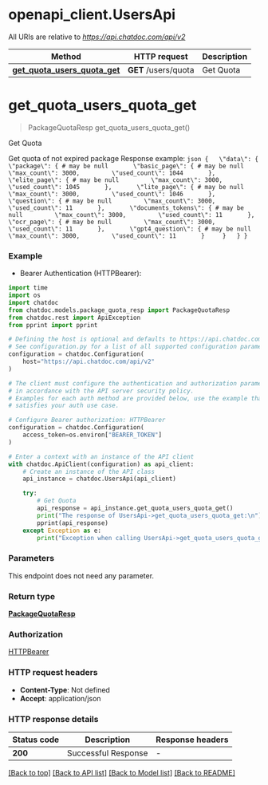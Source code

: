 # openapi_client.UsersApi

All URIs are relative to *https://api.chatdoc.com/api/v2*

Method | HTTP request | Description
------------- | ------------- | -------------
[**get_quota_users_quota_get**](UsersApi.md#get_quota_users_quota_get) | **GET** /users/quota | Get Quota


# **get_quota_users_quota_get**
> PackageQuotaResp get_quota_users_quota_get()

Get Quota

Get quota of not expired package  Response example: ```json {   \"data\": {     \"package\": { # may be null       \"basic_page\": { # may be null         \"max_count\": 3000,         \"used_count\": 1044       },       \"elite_page\": { # may be null         \"max_count\": 3000,         \"used_count\": 1045       },       \"lite_page\": { # may be null         \"max_count\": 3000,         \"used_count\": 1046       },       \"question\": { # may be null         \"max_count\": 3000,         \"used_count\": 11       },       \"documents_tokens\": { # may be null         \"max_count\": 3000,         \"used_count\": 11       },       \"ocr_page\": { # may be null         \"max_count\": 3000,         \"used_count\": 11       },       \"gpt4_question\": { # may be null         \"max_count\": 3000,         \"used_count\": 11       }     }   } } ```

### Example

* Bearer Authentication (HTTPBearer):

```python
import time
import os
import chatdoc
from chatdoc.models.package_quota_resp import PackageQuotaResp
from chatdoc.rest import ApiException
from pprint import pprint

# Defining the host is optional and defaults to https://api.chatdoc.com/api/v2
# See configuration.py for a list of all supported configuration parameters.
configuration = chatdoc.Configuration(
    host="https://api.chatdoc.com/api/v2"
)

# The client must configure the authentication and authorization parameters
# in accordance with the API server security policy.
# Examples for each auth method are provided below, use the example that
# satisfies your auth use case.

# Configure Bearer authorization: HTTPBearer
configuration = chatdoc.Configuration(
    access_token=os.environ["BEARER_TOKEN"]
)

# Enter a context with an instance of the API client
with chatdoc.ApiClient(configuration) as api_client:
    # Create an instance of the API class
    api_instance = chatdoc.UsersApi(api_client)

    try:
        # Get Quota
        api_response = api_instance.get_quota_users_quota_get()
        print("The response of UsersApi->get_quota_users_quota_get:\n")
        pprint(api_response)
    except Exception as e:
        print("Exception when calling UsersApi->get_quota_users_quota_get: %s\n" % e)
```



### Parameters
This endpoint does not need any parameter.

### Return type

[**PackageQuotaResp**](PackageQuotaResp.md)

### Authorization

[HTTPBearer](../README.md#HTTPBearer)

### HTTP request headers

 - **Content-Type**: Not defined
 - **Accept**: application/json

### HTTP response details
| Status code | Description | Response headers |
|-------------|-------------|------------------|
**200** | Successful Response |  -  |

[[Back to top]](#) [[Back to API list]](../README.md#documentation-for-api-endpoints) [[Back to Model list]](../README.md#documentation-for-models) [[Back to README]](../README.md)

